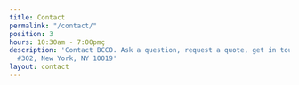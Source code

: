 ```yaml
---
title: Contact
permalink: "/contact/"
position: 3
hours: 10:30am - 7:00pmç
description: 'Contact BCCO. Ask a question, request a quote, get in touch. 1697 Broadway
  #302, New York, NY 10019'
layout: contact
---
```


